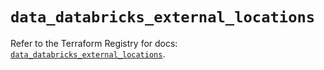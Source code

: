 # `data_databricks_external_locations`

Refer to the Terraform Registry for docs: [`data_databricks_external_locations`](https://registry.terraform.io/providers/databricks/databricks/1.45.0/docs/data-sources/external_locations).
